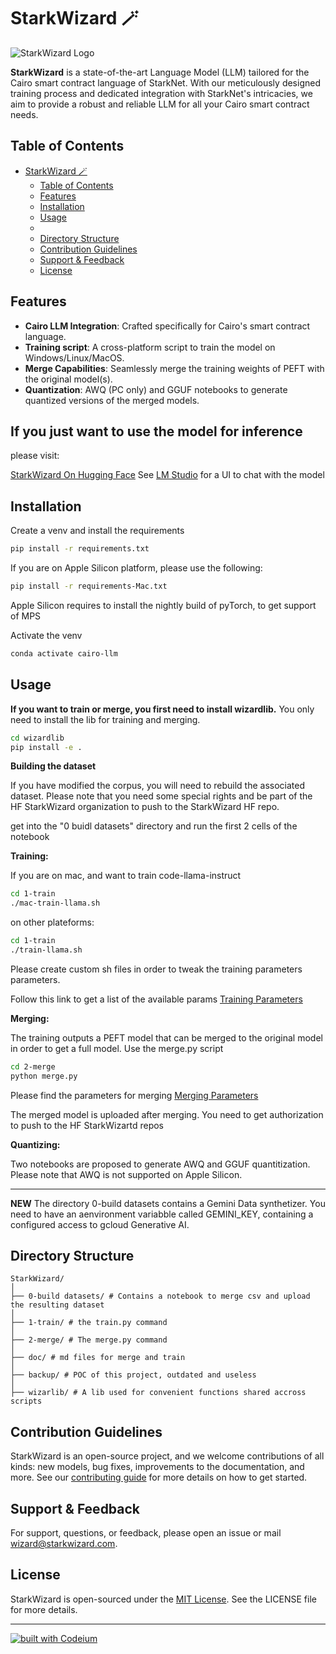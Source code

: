 # StarkWizard 🪄

![StarkWizard Logo](doc/starkwizard_256.png)

**StarkWizard** is a state-of-the-art Language Model (LLM) tailored for the Cairo smart contract language of StarkNet. With our meticulously designed training process and dedicated integration with StarkNet's intricacies, we aim to provide a robust and reliable LLM for all your Cairo smart contract needs.

## Table of Contents

- [StarkWizard 🪄](#starkwizard-)
  - [Table of Contents](#table-of-contents)
  - [Features](#features)
  - [Installation](#installation)
  - [Usage](#usage)
  - [](#)
  - [Directory Structure](#directory-structure)
  - [Contribution Guidelines](#contribution-guidelines)
  - [Support \& Feedback](#support--feedback)
  - [License](#license)

## Features

- **Cairo LLM Integration**: Crafted specifically for Cairo's smart contract language.
- **Training script**: A cross-platform script to train the model on Windows/Linux/MacOS.
- **Merge Capabilities**: Seamlessly merge the training weights of PEFT with the original model(s).
- **Quantization**: AWQ (PC only) and GGUF notebooks to generate quantized versions of the merged models.



## If you just want to use the model for inference

please visit:

[StarkWizard On Hugging Face](https://huggingface.co/StarkWizard) See [LM Studio](https://https://lmstudio.ai/) for a UI to chat with the model

## Installation

Create a venv and install the requirements

```bash
pip install -r requirements.txt
```

If you are on Apple Silicon platform, please use the following:

```bash
pip install -r requirements-Mac.txt
```

Apple Silicon requires to install the nightly build of pyTorch, to get support of MPS

Activate the venv

```bash
conda activate cairo-llm
```

## Usage

**If you want to train or merge, you first need to install wizardlib.**
You only need to install the lib for training and merging.

```bash
cd wizardlib
pip install -e .
```

**Building the dataset**

If you have modified the corpus, you will need to rebuild the associated dataset.
Please note that you need some special rights and be part of the HF StarkWizard organization to push to the StarkWizard HF repo.

get into the "0 buidl datasets" directory and run the first 2 cells of the notebook

**Training:**

If you are on mac, and want to train code-llama-instruct

```bash
cd 1-train
./mac-train-llama.sh
```

on other plateforms:

```bash
cd 1-train
./train-llama.sh
```

Please create custom sh files in order to tweak the training parameters parameters.

Follow this link to get a list of the available params [Training Parameters](doc/train.md)

**Merging:**

The training outputs a PEFT model that can be merged to the original model in order to get a full model. Use the merge.py script

```bash
cd 2-merge
python merge.py
```

Please find the parameters for merging [Merging Parameters](doc/merge.md)

The merged model is uploaded after merging. You need to get authorization to push to the HF StarkWizartd repos

**Quantizing:**

Two notebooks are proposed to generate AWQ and GGUF quantitization. Please note that AWQ is not supported on Apple Silicon.

---

**NEW**
The directory 0-build datasets contains a Gemini Data synthetizer. You need to have an aenvironment variabble called GEMINI_KEY, containing a configured access to gcloud Generative AI.


## 

## Directory Structure

```
StarkWizard/
│
├── 0-build datasets/ # Contains a notebook to merge csv and upload the resulting dataset
│
├── 1-train/ # the train.py command
│
├── 2-merge/ # The merge.py command
│
├── doc/ # md files for merge and train
│
├── backup/ # POC of this project, outdated and useless
│
├── wizarlib/ # A lib used for convenient functions shared accross scripts
```

## Contribution Guidelines

StarkWizard is an open-source project, and we welcome contributions of all kinds: new models, bug fixes, improvements to the documentation, and more. See our [contributing guide](doc/contribution_guide.md) for more details on how to get started.

## Support & Feedback

For support, questions, or feedback, please open an issue or mail wizard@starkwizard.com.

## License

StarkWizard is open-sourced under the [MIT License](LICENSE). See the LICENSE file for more details.

---

[![built with Codeium](https://codeium.com/badges/main)](https://codeium.com)
